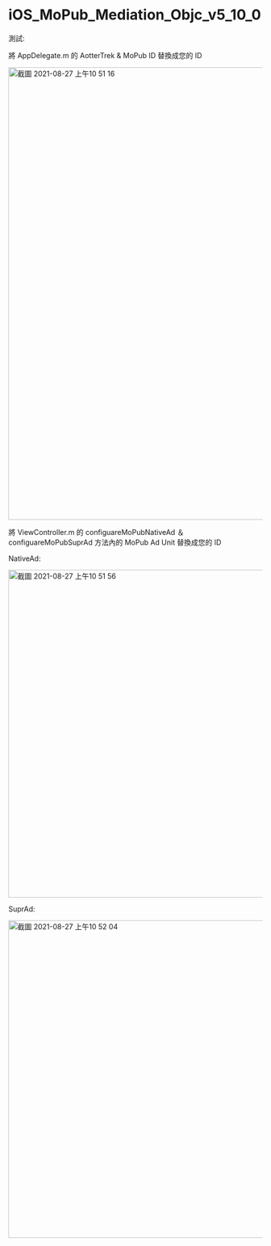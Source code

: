 # iOS_MoPub_Mediation_Objc_v5_10_0

測試:

將 AppDelegate.m 的 AotterTrek & MoPub ID 替換成您的 ID

<img width="896" alt="截圖 2021-08-27 上午10 51 16" src="https://user-images.githubusercontent.com/46350143/131065325-5ae11265-0a88-4601-8907-459e89cfeaea.png">


將 ViewController.m 的 configuareMoPubNativeAd ＆ configuareMoPubSuprAd 方法內的 MoPub Ad Unit 替換成您的 ID

NativeAd:

<img width="649" alt="截圖 2021-08-27 上午10 51 56" src="https://user-images.githubusercontent.com/46350143/131065161-db931ec5-9415-4e24-8b18-2b065935a918.png">

SuprAd:

<img width="629" alt="截圖 2021-08-27 上午10 52 04" src="https://user-images.githubusercontent.com/46350143/131065165-143bbb4b-b120-45cb-83ba-8c62011c1d1b.png">


